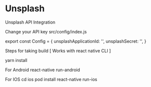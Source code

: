 # Unsplash
Unsplash API Integration

Change your API key 
src/config/index.js

export const Config = {
  unsplashApplicationId: '',
  unsplashSecret: '',
}

Steps for taking build [ Works with react native CLI ]

yarn install

For Android
react-native run-android 

For IOS
cd ios
pod install
react-native run-ios
